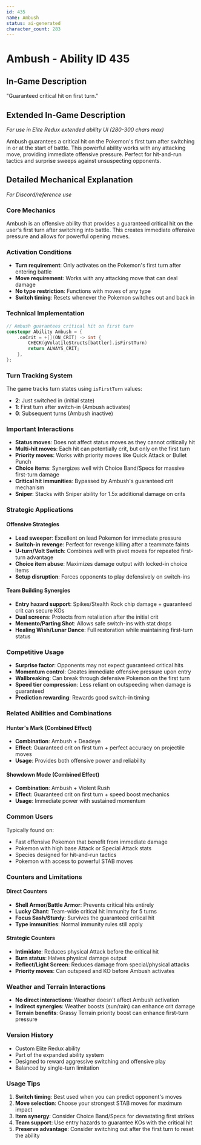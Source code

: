 ```yaml
---
id: 435
name: Ambush
status: ai-generated
character_count: 283
---
```


# Ambush - Ability ID 435

## In-Game Description
"Guaranteed critical hit on first turn."

## Extended In-Game Description
*For use in Elite Redux extended ability UI (280-300 chars max)*

Ambush guarantees a critical hit on the Pokemon's first turn after switching in or at the start of battle. This powerful ability works with any attacking move, providing immediate offensive pressure. Perfect for hit-and-run tactics and surprise sweeps against unsuspecting opponents.

## Detailed Mechanical Explanation
*For Discord/reference use*

### Core Mechanics
Ambush is an offensive ability that provides a guaranteed critical hit on the user's first turn after switching into battle. This creates immediate offensive pressure and allows for powerful opening moves.

### Activation Conditions
- **Turn requirement**: Only activates on the Pokemon's first turn after entering battle
- **Move requirement**: Works with any attacking move that can deal damage
- **No type restriction**: Functions with moves of any type
- **Switch timing**: Resets whenever the Pokemon switches out and back in

### Technical Implementation
```c
// Ambush guarantees critical hit on first turn
constexpr Ability Ambush = {
    .onCrit = +[](ON_CRIT) -> int {
        CHECK(gVolatileStructs[battler].isFirstTurn)
        return ALWAYS_CRIT;
    },
};
```

### Turn Tracking System
The game tracks turn states using `isFirstTurn` values:
- **2**: Just switched in (initial state)
- **1**: First turn after switch-in (Ambush activates)
- **0**: Subsequent turns (Ambush inactive)

### Important Interactions
- **Status moves**: Does not affect status moves as they cannot critically hit
- **Multi-hit moves**: Each hit can potentially crit, but only on the first turn
- **Priority moves**: Works with priority moves like Quick Attack or Bullet Punch
- **Choice items**: Synergizes well with Choice Band/Specs for massive first-turn damage
- **Critical hit immunities**: Bypassed by Ambush's guaranteed crit mechanism
- **Sniper**: Stacks with Sniper ability for 1.5x additional damage on crits

### Strategic Applications

#### Offensive Strategies
- **Lead sweeper**: Excellent on lead Pokemon for immediate pressure
- **Switch-in revenge**: Perfect for revenge killing after a teammate faints
- **U-turn/Volt Switch**: Combines well with pivot moves for repeated first-turn advantage
- **Choice item abuse**: Maximizes damage output with locked-in choice items
- **Setup disruption**: Forces opponents to play defensively on switch-ins

#### Team Building Synergies
- **Entry hazard support**: Spikes/Stealth Rock chip damage + guaranteed crit can secure KOs
- **Dual screens**: Protects from retaliation after the initial crit
- **Memento/Parting Shot**: Allows safe switch-ins with stat drops
- **Healing Wish/Lunar Dance**: Full restoration while maintaining first-turn status

### Competitive Usage
- **Surprise factor**: Opponents may not expect guaranteed critical hits
- **Momentum control**: Creates immediate offensive pressure upon entry
- **Wallbreaking**: Can break through defensive Pokemon on the first turn
- **Speed tier compression**: Less reliant on outspeeding when damage is guaranteed
- **Prediction rewarding**: Rewards good switch-in timing

### Related Abilities and Combinations

#### Hunter's Mark (Combined Effect)
- **Combination**: Ambush + Deadeye
- **Effect**: Guaranteed crit on first turn + perfect accuracy on projectile moves
- **Usage**: Provides both offensive power and reliability

#### Showdown Mode (Combined Effect)  
- **Combination**: Ambush + Violent Rush
- **Effect**: Guaranteed crit on first turn + speed boost mechanics
- **Usage**: Immediate power with sustained momentum

### Common Users
Typically found on:
- Fast offensive Pokemon that benefit from immediate damage
- Pokemon with high base Attack or Special Attack stats
- Species designed for hit-and-run tactics
- Pokemon with access to powerful STAB moves

### Counters and Limitations

#### Direct Counters
- **Shell Armor/Battle Armor**: Prevents critical hits entirely
- **Lucky Chant**: Team-wide critical hit immunity for 5 turns
- **Focus Sash/Sturdy**: Survives the guaranteed critical hit
- **Type immunities**: Normal immunity rules still apply

#### Strategic Counters
- **Intimidate**: Reduces physical Attack before the critical hit
- **Burn status**: Halves physical damage output
- **Reflect/Light Screen**: Reduces damage from special/physical attacks
- **Priority moves**: Can outspeed and KO before Ambush activates

### Weather and Terrain Interactions
- **No direct interactions**: Weather doesn't affect Ambush activation
- **Indirect synergies**: Weather boosts (sun/rain) can enhance crit damage
- **Terrain benefits**: Grassy Terrain priority boost can enhance first-turn pressure

### Version History
- Custom Elite Redux ability
- Part of the expanded ability system
- Designed to reward aggressive switching and offensive play
- Balanced by single-turn limitation

### Usage Tips
1. **Switch timing**: Best used when you can predict opponent's moves
2. **Move selection**: Choose your strongest STAB moves for maximum impact
3. **Item synergy**: Consider Choice Band/Specs for devastating first strikes
4. **Team support**: Use entry hazards to guarantee KOs with the critical hit
5. **Preserve advantage**: Consider switching out after the first turn to reset the ability